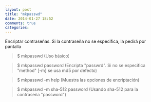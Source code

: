 ```yaml
---
layout: post
title: "mkpasswd"
date: 2014-01-27 18:52
comments: true
categories: 
---
```

Encriptar contraseñas. Si la contraseña no se especifica, la pedirá por pantalla

>$ mkpasswd (Uso básico)

>$ mkpasswd password (Encripta "passwrd". Si no se especifica "method" [-m] se usa md5 por defecto)

>$ mkpasswd -m help (Muestra las opciones de encriptación)

>$ mkpasswd -m sha-512 password (Usando sha-512 para la contraseña "password")

